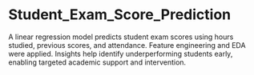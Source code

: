 # Student_Exam_Score_Prediction
A linear regression model predicts student exam scores using hours studied, previous scores, and attendance. Feature engineering and EDA were applied. Insights help identify underperforming students early, enabling targeted academic support and intervention.
